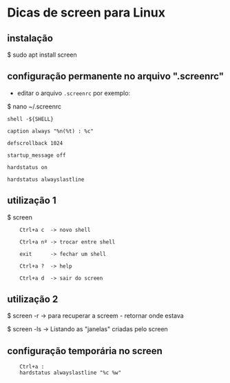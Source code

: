# Dicas de screen para Linux



## instalação
$ sudo apt install screen



## configuração permanente no arquivo ".screenrc"  

* editar o arquivo `.screenrc` por exemplo:

$ nano ~/.screenrc  

	shell -${SHELL}

	caption always "%n(%t) : %c"

	defscrollback 1024

	startup_message off

	hardstatus on

	hardstatus alwayslastline


## utilização 1

$ screen 

		Ctrl+a c  -> novo shell

		Ctrl+a nº -> trocar entre shell	

		exit      -> fechar um shell 

		Ctrl+a ?  -> help

		Ctrl+a d  -> sair do screen




## utilização 2

$ screen -r   	   -> para recuperar a screem - retornar onde estava 

$ screen -ls       -> Listando as "janelas" criadas pelo screen




## configuração temporária no screen

		Ctrl+a : 
		hardstatus alwayslastline "%c %w" 

